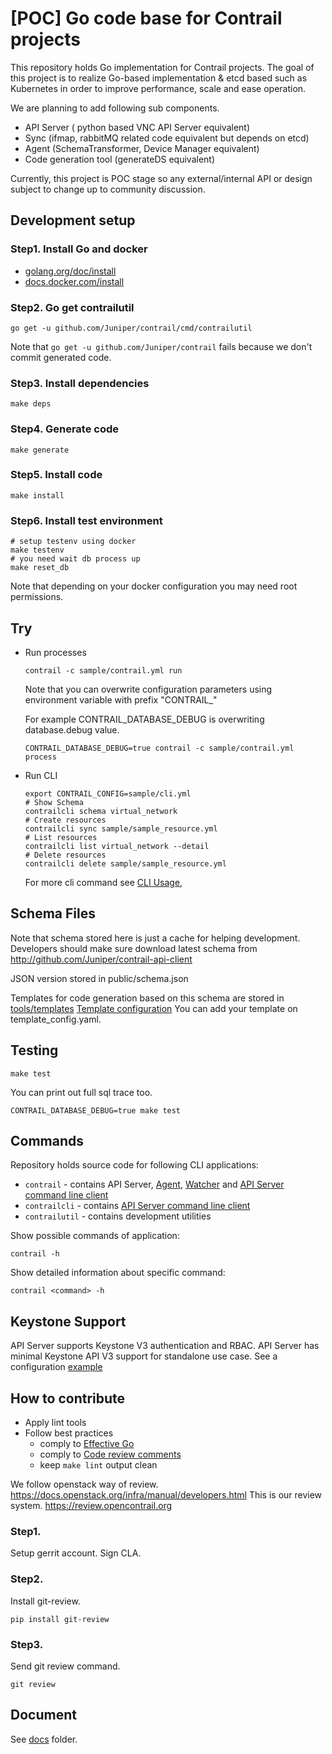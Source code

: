 # [POC] Go code base for Contrail projects

This repository holds Go implementation for Contrail projects.
The goal of this project is
to realize Go-based implementation & etcd based such as Kubernetes
in order to improve performance, scale and ease operation.

We are planning to add following sub components.

- API Server ( python based VNC API Server equivalent)
- Sync (ifmap, rabbitMQ related code equivalent but depends on etcd)
- Agent (SchemaTransformer, Device Manager equivalent)
- Code generation tool (generateDS equivalent)

Currently, this project is
POC stage so any external/internal API or design subject to change up
to community discussion.

## Development setup

### Step1. Install Go and docker

- [golang.org/doc/install](https://golang.org/doc/install)
- [docs.docker.com/install](https://docs.docker.com/install/)

### Step2. Go get contrailutil

``` shell
go get -u github.com/Juniper/contrail/cmd/contrailutil
```

Note that `go get -u github.com/Juniper/contrail` fails because we don't
commit generated code.

### Step3. Install dependencies

``` shell
make deps
```

### Step4. Generate code

``` shell
make generate
```


### Step5. Install code

``` shell
make install
```

### Step6. Install test environment

``` shell
# setup testenv using docker
make testenv
# you need wait db process up
make reset_db
```

Note that depending on your docker configuration you may need root permissions.

## Try

- Run processes

  ```
  contrail -c sample/contrail.yml run 
  ```

    Note that you can overwrite configuration parameters using environment variable with
    prefix "CONTRAIL_"

  For example CONTRAIL_DATABASE_DEBUG is overwriting database.debug value.

  ``` shell
  CONTRAIL_DATABASE_DEBUG=true contrail -c sample/contrail.yml process
  ```

- Run CLI

    ```
    export CONTRAIL_CONFIG=sample/cli.yml
    # Show Schema
    contrailcli schema virtual_network
    # Create resources
    contrailcli sync sample/sample_resource.yml
    # List resources
    contrailcli list virtual_network --detail
    # Delete resources
    contrailcli delete sample/sample_resource.yml
    ```

    For more cli command see [CLI Usage](doc/cli.md),

## Schema Files

Note that schema stored here is just a cache for helping development.
Developers should make sure download latest schema from http://github.com/Juniper/contrail-api-client

JSON version stored in public/schema.json

Templates for code generation based on this schema are stored in [tools/templates](tools/templates)
[Template configuration](tools/templates/template_config.yaml)
You can add your template on template_config.yaml.

## Testing

``` shell
make test
```

You can print out full sql trace too.

``` shell
CONTRAIL_DATABASE_DEBUG=true make test
```

## Commands

Repository holds source code for following CLI applications:
- `contrail` - contains API Server, [Agent](doc/agent.md), [Watcher](doc/watcher.md)
and [API Server command line client][cli] 
- `contrailcli` - contains [API Server command line client][cli]
- `contrailutil` - contains development utilities

Show possible commands of application:

``` shell
contrail -h
```

Show detailed information about specific command:

``` shell
contrail <command> -h
```

[cli]: doc/cli.md


## Keystone Support

API Server supports Keystone V3 authentication and RBAC.
API Server has minimal Keystone API V3 support for standalone use case.
See a configuration [example](sample/server.yml)

## How to contribute

- Apply lint tools
- Follow best practices
  - comply to [Effective Go](https://golang.org/doc/effective_go.html)
  - comply to [Code review comments](https://github.com/golang/go/wiki/CodeReviewComments)
  - keep `make lint` output clean

We follow openstack way of review. https://docs.openstack.org/infra/manual/developers.html
This is our review system. https://review.opencontrail.org

### Step1.

Setup gerrit account. Sign CLA.

### Step2.

Install git-review.

```
pip install git-review
```

### Step3.

Send git review command.
```
git review
```

## Document

See [docs](./doc) folder.

